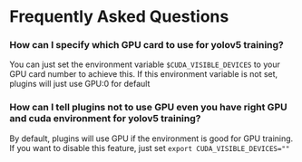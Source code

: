 # Frequently Asked Questions

### How can I specify which GPU card to use for yolov5 training?
<a id="q1"></a>
You can just set the environment variable `$CUDA_VISIBLE_DEVICES` to your GPU card number to achieve this. If this environment variable is not set, plugins will just use GPU:0 for default

### How can I tell plugins not to use GPU even you have right GPU and cuda environment for yolov5 training?
<a id="q2"></a>
By default, plugins will use GPU if the environment is good for GPU training. If you want to disable this feature, just set `export CUDA_VISIBLE_DEVICES=""`
